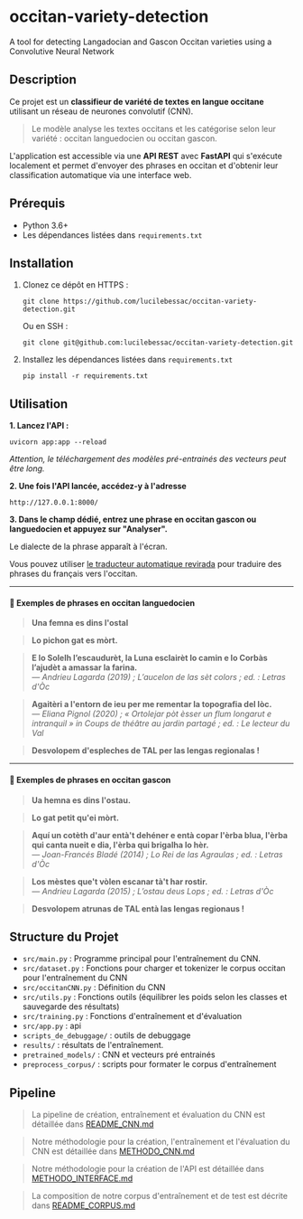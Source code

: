 # occitan-variety-detection
A tool for detecting Langadocian and Gascon Occitan varieties using a Convolutive Neural Network

## Description
Ce projet est un **classifieur de variété de textes en langue occitane** utilisant un réseau de neurones convolutif (CNN).

> Le modèle analyse les textes occitans et les catégorise selon leur variété : occitan languedocien ou occitan gascon.

L'application est accessible via une **API REST** avec **FastAPI** qui s'exécute localement et permet d'envoyer des phrases en occitan et d'obtenir leur classification automatique via une interface web.

## Prérequis
- Python 3.6+
- Les dépendances listées dans `requirements.txt`

## Installation
1. Clonez ce dépôt en HTTPS :
   ```
   git clone https://github.com/lucilebessac/occitan-variety-detection.git
   ```
   Ou en SSH :
      ```
   git clone git@github.com:lucilebessac/occitan-variety-detection.git
   ```

2. Installez les dépendances listées dans `requirements.txt`
   ```
   pip install -r requirements.txt
   ```
   
## Utilisation
**1. Lancez l'API :**
```
uvicorn app:app --reload
```
*Attention, le téléchargement des modèles pré-entrainés des vecteurs peut être long.*

**2. Une fois l'API lancée, accédez-y à l'adresse**
```
http://127.0.0.1:8000/
```
**3. Dans le champ dédié, entrez une phrase en occitan gascon ou  languedocien et appuyez sur "Analyser".**

Le dialecte de la phrase apparaît à l'écran.

Vous pouvez utiliser [le traducteur automatique revirada](https://revirada.eu/index) pour traduire des phrases du français vers l'occitan.

---

#### 📌 Exemples de phrases en occitan languedocien

> **Una femna es dins l'ostal**  

> **Lo pichon gat es mòrt.**

> **E lo Solelh l’escaudurèt, la Luna esclairèt lo camin e lo Corbàs l’ajudèt a amassar la farina.**  
> *— Andrieu Lagarda (2019) ; L’aucelon de las sèt colors ; ed. : Letras d'Òc*

> **Agaitèri a l'entorn de ieu per me rementar la topografia del lòc.**  
> *— Eliana Pignol (2020) ; « Ortolejar pòt èsser un flum longarut e intranquil » in Coups de théâtre au jardin partagé ; ed. : Le lecteur du Val*

> **Desvolopem d'espleches de TAL per las lengas regionalas !**
---

#### 📌 Exemples de phrases en occitan gascon

> **Ua hemna es dins l'ostau.**  

> **Lo gat petit qu'ei mòrt.**

> **Aquí un cotèth d'aur entà't dehéner e entà copar l'èrba blua, l'èrba qui canta nueit e dia, l'èrba qui brigalha lo hèr.**  
> *— Joan-Francés Bladé (2014) ; Lo Rei de las Agraulas ; ed. : Letras d'Òc*

> **Los mèstes que't vòlen escanar tà't har rostir.**  
> *— Andrieu Lagarda (2015) ; L’ostau deus Lops ; ed. : Letras d'Òc*

> **Desvolopem atrunas de TAL entà las lengas regionaus !**

## Structure du Projet
- `src/main.py` : Programme principal pour l'entraînement du CNN.
- `src/dataset.py` : Fonctions pour charger et tokenizer le corpus occitan pour l'entraînement du CNN
- `src/occitanCNN.py` : Définition du CNN
- `src/utils.py` : Fonctions outils (équilibrer les poids selon les classes et sauvegarde des résultats)
- `src/training.py` : Fonctions d'entraînement et d'évaluation
- `src/app.py` : api
- `scripts_de_debuggage/` : outils de debuggage
- `results/` : résultats de l'entraînement.
- `pretrained_models/` : CNN et vecteurs pré entrainés
- `preprocess_corpus/` : scripts pour formater le corpus d'entraînement

## Pipeline

> La pipeline de création, entraînement et évaluation du CNN est détaillée dans [README_CNN.md](README_CNN.md)

> Notre méthodologie pour la création, l'entraînement et l'évaluation du CNN est détaillée dans [METHODO_CNN.md](METHODO_CNN.md)

> Notre méthodologie pour la création de l'API est détaillée dans [METHODO_INTERFACE.md](METHODO_INTERFACE.md)

> La composition de notre corpus d'entraînement et de test est décrite dans [README_CORPUS.md](README_CORPUS.md)